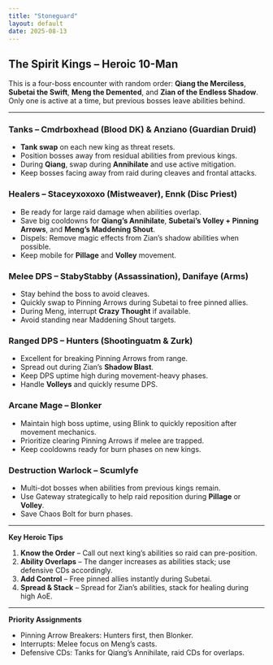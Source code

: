 ```yaml
---
title: "Stoneguard"
layout: default
date: 2025-08-13
---
```


## The Spirit Kings – Heroic 10-Man

This is a four-boss encounter with random order: **Qiang the Merciless**, **Subetai the Swift**, **Meng the Demented**, and **Zian of the Endless Shadow**. Only one is active at a time, but previous bosses leave abilities behind.

---

### Tanks – Cmdrboxhead (Blood DK) & Anziano (Guardian Druid)

* **Tank swap** on each new king as threat resets.
* Position bosses away from residual abilities from previous kings.
* During **Qiang**, swap during **Annihilate** and use active mitigation.
* Keep bosses facing away from raid during cleaves and frontal attacks.

### Healers – Staceyxoxoxo (Mistweaver), Ennk (Disc Priest)

* Be ready for large raid damage when abilities overlap.
* Save big cooldowns for **Qiang’s Annihilate**, **Subetai’s Volley + Pinning Arrows**, and **Meng’s Maddening Shout**.
* Dispels: Remove magic effects from Zian’s shadow abilities when possible.
* Keep mobile for **Pillage** and **Volley** movement.

### Melee DPS – StabyStabby (Assassination), Danifaye (Arms)

* Stay behind the boss to avoid cleaves.
* Quickly swap to Pinning Arrows during Subetai to free pinned allies.
* During Meng, interrupt **Crazy Thought** if available.
* Avoid standing near Maddening Shout targets.

### Ranged DPS – Hunters (Shootinguatm & Zurk)

* Excellent for breaking Pinning Arrows from range.
* Spread out during Zian’s **Shadow Blast**.
* Keep DPS uptime high during movement-heavy phases.
* Handle **Volleys** and quickly resume DPS.

### Arcane Mage – Blonker

* Maintain high boss uptime, using Blink to quickly reposition after movement mechanics.
* Prioritize clearing Pinning Arrows if melee are trapped.
* Keep cooldowns ready for burn phases on new kings.

### Destruction Warlock – Scumlyfe

* Multi-dot bosses when abilities from previous kings remain.
* Use Gateway strategically to help raid reposition during **Pillage** or **Volley**.
* Save Chaos Bolt for burn phases.

---

**Key Heroic Tips**

1. **Know the Order** – Call out next king’s abilities so raid can pre-position.
2. **Ability Overlaps** – The danger increases as abilities stack; use defensive CDs accordingly.
3. **Add Control** – Free pinned allies instantly during Subetai.
4. **Spread & Stack** – Spread for Zian’s abilities, stack for healing during high AoE.

---

**Priority Assignments**

* Pinning Arrow Breakers: Hunters first, then Blonker.
* Interrupts: Melee focus on Meng’s casts.
* Defensive CDs: Tanks for Qiang’s Annihilate, raid CDs for overlaps.
